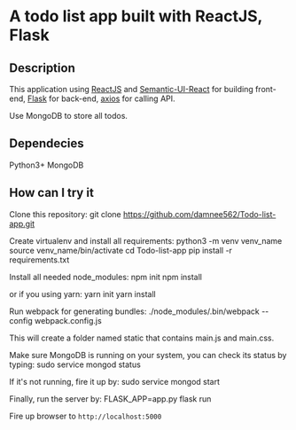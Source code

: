 A todo list app built with ReactJS, Flask
=============

Description
-----------
This application using [ReactJS](https://facebook.github.io/react/) and [Semantic-UI-React](https://react.semantic-ui.com/introduction) for building front-end, [Flask](http://flask.pocoo.org/) for back-end, [axios](https://github.com/mzabriskie/axios) for calling API.

Use MongoDB to store all todos.

Dependecies
-----------

Python3+
MongoDB

How can I try it
----------------

Clone this repository:
    git clone https://github.com/damnee562/Todo-list-app.git

Create virtualenv and install all requirements:
    python3 -m venv venv_name
    source venv_name/bin/activate
    cd Todo-list-app
    pip install -r requirements.txt

Install all needed node_modules:
    npm init
    npm install

or if you using yarn:
    yarn init
    yarn install

Run webpack for generating bundles:
    ./node_modules/.bin/webpack --config webpack.config.js

This will create a folder named static that contains main.js and main.css.

Make sure MongoDB is running on your system, you can check its status by typing:
    sudo service mongod status

If it's not running, fire it up by:
    sudo service mongod start

Finally, run the server by:
    FLASK_APP=app.py flask run

Fire up browser to `http://localhost:5000`
